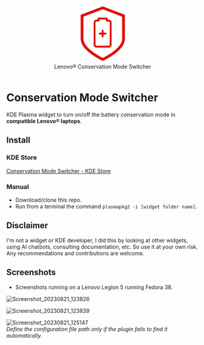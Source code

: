 <div align="center">
<picture>
  <source media="(prefers-color-scheme: dark)" srcset="./logo.png">
  <img alt="Logo" src="./logo.png" height="150px">
</picture>
<br>
Lenovo® Conservation Mode Switcher
</div>
<br>

# Conservation Mode Switcher
KDE Plasma widget to turn on/off the battery conservation mode in **compatible Lenovo® laptops**.

## Install

### KDE Store
[Conservation Mode Switcher - KDE Store](https://store.kde.org/p/2074337/)

### Manual
- Download/clone this repo.
- Run from a terminal the command `plasmapkg2 -i [widget folder name]`.

## Disclaimer
I'm not a widget or KDE developer, I did this by looking at other widgets, using AI chatbots, consulting documentation, etc. So use it at your own risk.
Any recommendations and contributions are welcome.

## Screenshots
- Screenshots running on a Lenovo Legion 5 running Fedora 38.

![Screenshot_20230821_123826](https://github.com/enielrodriguez/lenovo-conservation-mode-switcher/assets/31964610/088db226-af1d-4938-9133-5d5f0d6c2a34)  

![Screenshot_20230821_123839](https://github.com/enielrodriguez/lenovo-conservation-mode-switcher/assets/31964610/fdfeafce-1e9f-463d-aadd-9d6ccaa85039)  

![Screenshot_20230821_125147](https://github.com/enielrodriguez/lenovo-conservation-mode-switcher/assets/31964610/72a803c7-1804-4f5d-8c92-35db9014bba0)  
*Define the configuration file path only if the plugin fails to find it automatically.*
